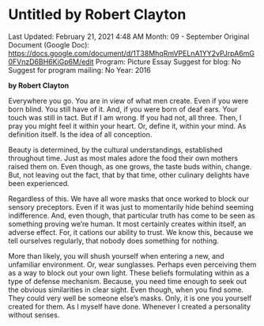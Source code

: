 # Untitled by Robert Clayton

Last Updated: February 21, 2021 4:48 AM
Month: 09 - September
Original Document (Google Doc): https://docs.google.com/document/d/1T38MhqRmVPELnA1YY2vPJrpA6mG0FVnzD6BH6KiGp6M/edit
Program: Picture Essay
Suggest for blog: No
Suggest for program mailing: No
Year: 2016

**by Robert Clayton**

Everywhere you go. You are in view of what men create. Even if you were born blind. You still have of it. And, if you were born of deaf ears. Your touch was still in tact. But if I am wrong. If you had not, all three. Then, I pray you might feel it within your heart. Or, define it, within your mind. As definition itself. Is the idea of all conception.

Beauty is determined, by the cultural understandings, established throughout time. Just as most males adore the food their own mothers raised them on. Even though, as one grows, the taste buds within, change. But, not leaving out the fact, that by that time, other culinary delights have been experienced.

Regardless of this. We have all wore masks that once worked to block our sensory preceptors. Even if it was just to momentarily hide behind seeming indifference. And, even though, that particular truth has come to be seen as something proving we’re human. It most certainly creates within itself, an adverse effect. For, it cations our ability to trust. We know this, because we tell ourselves regularly, that nobody does something for nothing.

More than likely, you will shush yourself when entering a new, and unfamiliar environment. Or, wear sunglasses. Perhaps even perceiving them as a way to block out your own light. These beliefs formulating within as a type of defense mechanism. Because, you need time enough to seek out the obvious similarities in clear sight. Even though, when you find some. They could very well be someone else’s masks. Only, it is one you yourself created for them. As I myself have done. Whenever I created a personality without senses.